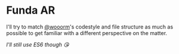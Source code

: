 # Funda AR

I'll try to match [@wooorm](https://github.com/wooorm/dictionary)'s codestyle and file structure as much as possible to get familiar with a different perspective on the matter.

_I'll still use ES6 though 😘_
